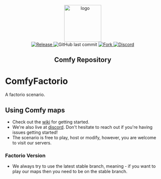 <p align="center">
  <a href="https://getcomfy.eu/">
    <img alt="logo" src="https://cdn.discordapp.com/icons/433039858794233858/a_ca6daa1189d44955478d0e0ba6e2effb.gif?size=128" width="120">
  </a>
  <br>
  <a href="https://github.com/ComfyFactory/ComfyFactorio/tags">
    <img src="https://img.shields.io/github/tag/ComfyFactory/ComfyFactorio.svg?label=Release" alt="Release">
  </a>
    <img alt="GitHub last commit" src="https://img.shields.io/github/last-commit/comfyFactory/ComfyFactorio.svg">
  <a href="http://github.com/ComfyFactory/ComfyFactorio/fork">
    <img src="https://img.shields.io/github/forks/ComfyFactory/ComfyFactorio.svg?label=Forks" alt="Fork">
  </a>
  <a href="https://getcomfy.eu/discord">
    <img src="https://discordapp.com/api/guilds/433039858794233858/widget.png?style=shield" alt="Discord">
  </a>
</p>
<h2 align="center">Comfy Repository</h2>

# ComfyFactorio

A factorio scenario.

## Using Comfy maps

- Check out the [wiki](https://github.com/ComfyFactory/ComfyFactorio/wiki/Getting-started) for getting started.
- We're also live at [discord](https://getcomfy.eu/discord). Don't hesitate to reach out if you're having issues getting started!
- The scenario is free to play, host or modify, however, you are welcome to visit our servers.

### Factorio Version

- We always try to use the latest stable branch, meaning - if you want to play our maps then you need to be on the stable branch.
